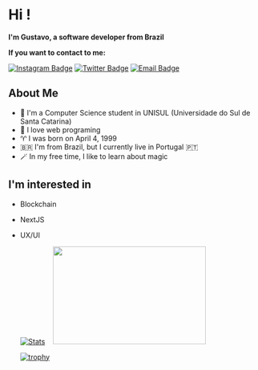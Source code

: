 # Hi !

**I'm Gustavo, a software developer from Brazil**

**If you want to contact to me:**

[![Instagram Badge](https://img.shields.io/badge/-Instagram-purple?style=flat-square&logo=Instagram&logoColor=white&link=https://www.instagram.com/gustavos_m/)](https://www.instagram.com/gustavos_m/)
[![Twitter Badge](https://img.shields.io/badge/-Twitter-1da1f2?style=flat-square&labelColor=1da1f2&logo=twitter&logoColor=white&link=https://twitter.com/gusmartins994)](https://twitter.com/gusmartins994)
[![Email Badge](https://img.shields.io/badge/-Email-c14438?style=flat-square&logo=Gmail&logoColor=white&link=mailto:gustavosm994@gmail.com.com)](mailto:gustavosm994@gmail.com.com)

## About Me
- :school: I'm a Computer Science student in UNISUL (Universidade do Sul de Santa Catarina)
- :rocket: I love web programing
- :aries: I was born on April 4, 1999
- :brazil: I'm from Brazil, but I currently live in Portugal :portugal:
- :magic_wand: In my free time, I like to learn about magic
  
## I'm interested in

- Blockchain
- NextJS
- UX/UI

  [![Stats](https://github-readme-stats.vercel.app/api?username=gusmartins499&show_icons=true&theme=radical)](https://github-readme-stats.vercel.app/api?username=gusmartins499&show_icons=true&theme=radical)&nbsp; &nbsp; <img src="https://github-readme-stats.vercel.app/api/top-langs/?username=gusmartins499&layout=compact&theme=radical" width="305" height="195">

  [![trophy](https://github-profile-trophy.vercel.app/?username=Gusmartins499&theme=radical&no-frame=true&row=1&&margin-w=20&no-bg=true)](https://github-profile-trophy.vercel.app/?username=Gusmartins499&theme=radical&no-frame=true&row=1&&margin-w=20&no-bg=true)
